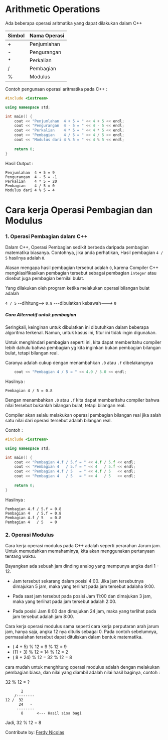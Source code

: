 # Arithmetic Operations

Ada beberapa operasi aritmatika yang dapat dilakukan dalam C++

 |  Simbol  |  Nama Operasi | 
 | --------- | ---------------- |
 |    +     |  Penjumlahan | 
 |     -     |  Pengurangan |
 |     *     |  Perkalian        |
 |     /     |  Pembagian    |
 |     %   |  Modulus        |

Contoh pengunaan operasi aritmatika pada C++ :  

```cpp
#include <iostream>

using namespace std;

int main() {
    cout << "Penjumlahan  4 + 5 = " << 4 + 5 << endl;
    cout << "Pengurangan  4 - 5 = " << 4 - 5 << endl;
    cout << "Perkalian    4 * 5 = " << 4 * 5 << endl;
    cout << "Pembagian    4 / 5 = " << 4 / 5 << endl;
    cout << "Modulus dari 4 % 5 = " << 4 % 5 << endl;
    
    return 0;
}
```

Hasil Output :
```
Penjumlahan  4 + 5 = 9
Pengurangan  4 - 5 = -1
Perkalian    4 * 5 = 20
Pembagian    4 / 5 = 0
Modulus dari 4 % 5 = 4
```

# Cara kerja Operasi Pembagian dan Modulus

### 1. Operasi Pembagian dalam C++
Dalam C++, Operasi Pembagian sedikit berbeda daripada pembagian matematika biasanya.
Contohnya, jika anda perhatikan, Hasil pembagian `4 / 5` hasilnya adalah `0`.

Alasan mengapa hasil pembagian tersebut adalah `0`, karena Compiler C++ mengklasifikasikan pembagian tersebut sebagai pembagian `integer` atau disebut juga pembagian bernilai bulat.

Yang dilakukan oleh program ketika melakukan operasi bilangan bulat adalah 

`4 / 5` --dihitung--> `0.8` ---dibulatkan kebawah---> `0`

##### Cara Alternatif untuk pembagian

Seringkali, keinginan untuk dibulatkan ini dibutuhkan dalam beberapa algoritma terkenal. Namun, untuk kasus ini, fitur ini tidak ingin digunakan.

Untuk menghindari pembagian seperti ini, kita dapat memberitahu compiler lebih dahulu bahwa pembagian yg kita inginkan bukan pembagian bilangan bulat, tetapi bilangan real.

Caranya adalah cukup dengan menambahkan `.0` atau `.f` dibelakangnya

```cpp
    cout << "Pembagian 4 / 5 = " << 4.0 / 5.0 << endl;
```

Hasilnya :

```
Pembagian 4 / 5 = 0.8
```

Dengan menambahkan `.0` atau `.f` kita dapat memberitahu compiler bahwa nilai tersebut bukanlah bilangan bulat, tetapi bilangan real.

Compiler akan selalu melakukan operasi pembagian bilangan real jika salah satu nilai dari operasi tersebut adalah bilangan real.

Contoh :

```cpp
#include <iostream>

using namespace std;

int main() {
    cout << "Pembagian 4.f / 5.f = " << 4.f / 5.f << endl;
    cout << "Pembagian 4   / 5.f = " << 4   / 5.f << endl;
    cout << "Pembagian 4.f / 5   = " << 4.f / 5   << endl;
    cout << "Pembagian 4   / 5   = " << 4   / 5   << endl;
    
    return 0;
}
```

Hasilnya :

```
Pembagian 4.f / 5.f = 0.8
Pembagian 4   / 5.f = 0.8
Pembagian 4.f / 5   = 0.8
Pembagian 4   / 5   = 0
```

### 2. Operasi Modulus

Cara kerja operasi modulus pada C++ adalah seperti perarahan Jarum jam. Untuk memudahkan memahaminya, kita akan menggunakan pertanyaan tentang waktu.

Bayangkan ada sebuah jam dinding analog yang mempunya angka dari 1 - 12.

- Jam tersebut sekarang dalam posisi 4:00. Jika jam tersebutnya dimajukan 5 jam, maka yang terlihat pada jam tersebut adalaha 9:00.

- Pada saat jam tersebut pada posisi Jam 11:00 dan dimajukan 3 jam, maka yang terlihat pada jam tersebut adalah 2:00.

- Pada posisi Jam 8:00 dan dimajukan 24 jam, maka yang terlihat pada jam tersebut adalah jam 8:00.

Cara kerja operasi modulus sama seperti cara kerja perputaran arah jarum jam, hanya saja, angka 12 nya ditulis sebagai 0. Pada contoh sebelumnya, permasalahan tersebut dapat dituliskan dalam bentuk matematika.

- ( 4 +  5) % 12 =  9 % 12 = 9
- (11 +  3) % 12 = 14 % 12 = 2
- ( 8 + 24) % 12 = 32 % 12 = 8

cara mudah untuk menghitung operasi modulus adalah dengan melakukan pembagian biasa, dan nilai yang diambil adalah nilai hasil baginya, contoh :

32 % 12 = ?

```
       2
    /--------
12 /  32
      24   - 
     -------- 
       8      <--- Hasil sisa bagi
```

Jadi, 32 % 12 = 8

Contribute by: [Ferdy Nicolas](https://www.linkedin.com/in/ferdy-nicolas-348373196/)